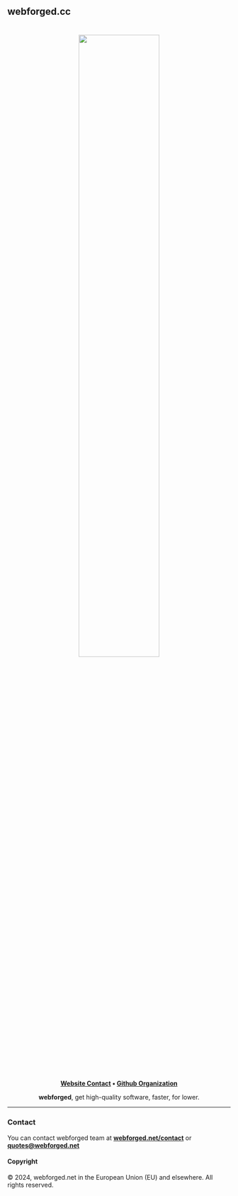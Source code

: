 ## webforged.cc

<h1 align="center">
    <a href="https://github.com/webforged" target="_blank">
        <img height="60%" width="60%" src="https://github.com/webforged/branding/"><br>
    </a>
</h1>

<p align="center">
    <b><a href="http://webforged.cc/contact">Website Contact</a> • <a href="https://github.com/webforged">Github Organization</a></b>
</p>

<p align="center">
   <b>webforged</b>, get high-quality software, faster, for lower.
</p>

---

### Contact

You can contact webforged team at <b><a href="http://webforged.cc/contact">webforged.net/contact</a></b> or <b><a href="maito:quotes@webforged.cc">quotes@webforged.net</a></b>

#### Copyright

© 2024, webforged.net in the European Union (EU) and elsewhere. All rights reserved.
